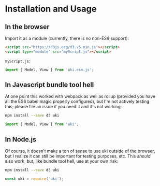 # Installation and Usage

## In the browser
Import it as a module (currently, there is no non-ES6 support):
```html
<script src="https://d3js.org/d3.v5.min.js"></script>
<script type="module" src="myScript.js"></script>
```
`myScript.js`:
```javascript
import { Model, View } from 'uki.esm.js';
```

## In Javascript bundle tool hell
At one point this worked with webpack as well as rollup (provided you have all
the ES6 babel magic properly configured), but I'm not actively testing this;
please file an issue if you need it and it's not working:

```bash
npm install --save d3 uki
```
```javascript
import { Model, View } from 'uki';
```

## In Node.js
Of course, it doesn't make a ton of sense to use uki outside of the browser,
but I realize it can still be important for testing purposes, etc. This *should*
also work, but, like bundle tool hell, use at your own risk:

```bash
npm install --save d3 uki
```
```javascript
const uki = require('uki');
```
